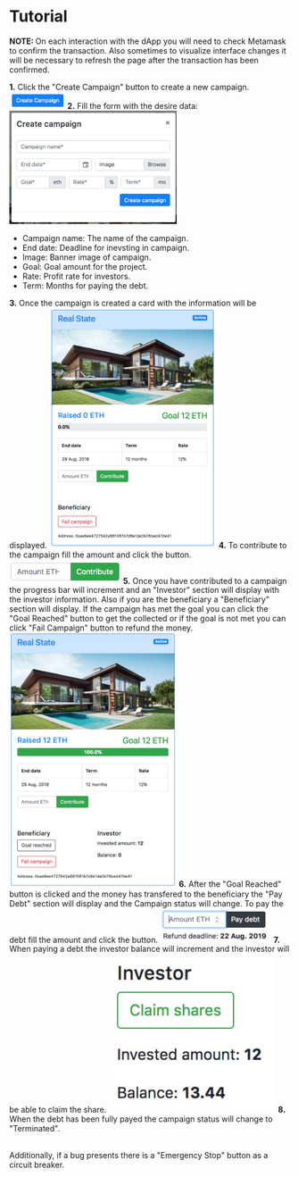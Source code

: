 # Tutorial

<strong>NOTE: </strong> On each interaction with the dApp you will need to check Metamask to confirm the transaction. Also sometimes to visualize interface changes it will be necessary to refresh the page after the transaction has been confirmed.<br>

<strong>1.</strong> Click the "Create Campaign" button to create a new campaign. <img src="captures/buttonCreate.png" width="100">
<strong>2.</strong> Fill the form with the desire data:
<img src="captures/form.png" width="300">
<ul>
  <li>Campaign name: The name of the campaign.</li>
  <li>End date: Deadline for inevsting in campaign.</li>
  <li>Image: Banner image of campaign.</li>
  <li>Goal: Goal amount for the project.</li>
  <li>Rate: Profit rate for investors.</li>
  <li>Term: Months for paying the debt.</li>
</ul>
<strong>3.</strong> Once the campaign is created a card with the information will be displayed.
<img src="captures/active.png" width="300">
<strong>4.</strong> To contribute to the campaign fill the amount and click the button.  <img src="captures/contribute.png" width="200">
<strong>5.</strong> Once you have contributed to a campaign the progress bar will increment and an "Investor" section will display with the investor information. Also if you are the beneficiary a "Beneficiary" section will display. If the campaign has met the goal you can click the "Goal Reached" button to get the collected or if the goal is not met you can click "Fail Campaign" button to refund the money.
<img src="captures/activeWhenContributed.png" width="300">
<strong>6.</strong> After the "Goal Reached" button is clicked and the money has transfered to the beneficiary the "Pay Debt" section will display and the Campaign status will change. To pay the debt fill the amount and click the button. <img src="captures/payDebt.png" width="200">
<strong>7.</strong> When paying a debt the investor balance will increment and the investor will be able to claim the share. 
<img src="captures/investor.png" width="300">
<strong>8.</strong> When the debt has been fully payed the campaign status will change to "Terminated". </br></br>

Additionally, if a bug presents there is a "Emergency Stop" button as a circuit breaker.
